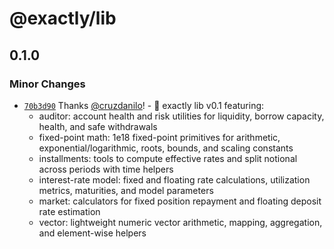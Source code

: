 # @exactly/lib

## 0.1.0

### Minor Changes

- [`70b3d90`](https://github.com/exactly/lib/commit/70b3d9019467d80ae1a1ab1be107bf4cac4b427f) Thanks [@cruzdanilo](https://github.com/cruzdanilo)! - 🔖 exactly lib v0.1 featuring:
  - auditor: account health and risk utilities for liquidity, borrow capacity, health, and safe withdrawals
  - fixed-point math: 1e18 fixed-point primitives for arithmetic, exponential/logarithmic, roots, bounds, and scaling constants
  - installments: tools to compute effective rates and split notional across periods with time helpers
  - interest-rate model: fixed and floating rate calculations, utilization metrics, maturities, and model parameters
  - market: calculators for fixed position repayment and floating deposit rate estimation
  - vector: lightweight numeric vector arithmetic, mapping, aggregation, and element-wise helpers
